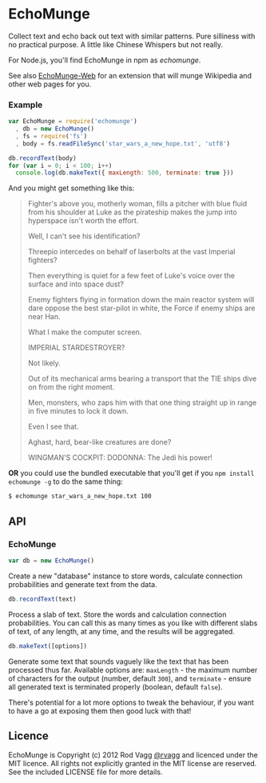 # EchoMunge

Collect text and echo back out text with similar patterns. Pure silliness with no practical purpose. A little like Chinese Whispers but not really.

For Node.js, you'll find EchoMunge in npm as *echomunge*.

See also [EchoMunge-Web](https://github.com/rvagg/node-echomunge-web) for an extension that will munge Wikipedia and other web pages for you.

### Example

```js
var EchoMunge = require('echomunge')
  , db = new EchoMunge()
  , fs = require('fs')
  , body = fs.readFileSync('star_wars_a_new_hope.txt', 'utf8')

db.recordText(body)
for (var i = 0; i < 100; i++)
  console.log(db.makeText({ maxLength: 500, terminate: true }))
```

And you might get something like this:

 > Fighter's above you, motherly woman, fills a pitcher with blue fluid from his shoulder at Luke as the pirateship makes the jump into hyperspace isn't worth the effort.
 > 
 > Well, I can't see his identification?
 > 
 > Threepio intercedes on behalf of laserbolts at the vast Imperial fighters?
 > 
 > Then everything is quiet for a few feet of Luke's voice over the surface and into space dust?
 > 
 > Enemy fighters flying in formation down the main reactor system will dare oppose the best star-pilot in white, the Force if enemy ships are near Han.
 > 
 > What I make the computer screen.
 > 
 > IMPERIAL STARDESTROYER?
 > 
 > Not likely.
 > 
 > Out of its mechanical arms bearing a transport that the TIE ships dive on from the right moment.
 > 
 > Men, monsters, who zaps him with that one thing straight up in range in five minutes to lock it down.
 > 
 > Even I see that.
 > 
 > Aghast, hard, bear-like creatures are done?
 > 
 > WINGMAN'S COCKPIT: DODONNA: The Jedi his power!

**OR** you could use the bundled executable that you'll get if you `npm install echomunge -g` to do the same thing:

```sh
$ echomunge star_wars_a_new_hope.txt 100
```

## API

### EchoMunge

```js
var db = new EchoMunge()
```

Create a new "database" instance to store words, calculate connection probabilities and generate text from the data.

```js
db.recordText(text)
```

Process a slab of text. Store the words and calculation connection probabilities. You can call this as many times as you like with different slabs of text, of any length, at any time, and the results will be aggregated.

```js
db.makeText([options])
```

Generate some text that sounds vaguely like the text that has been processed thus far. Available options are: `maxLength` - the maximum number of characters for the output (number, default `300`), and `terminate` - ensure all generated text is terminated properly (boolean, default `false`).

There's potential for a lot more options to tweak the behaviour, if you want to have a go at exposing them then good luck with that!

## Licence

EchoMunge is Copyright (c) 2012 Rod Vagg [@rvagg](https://twitter.com/rvagg) and licenced under the MIT licence. All rights not explicitly granted in the MIT license are reserved. See the included LICENSE file for more details.